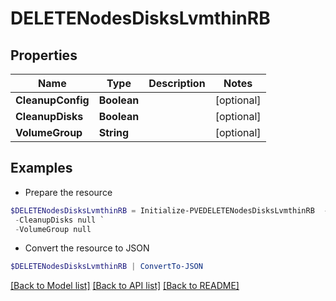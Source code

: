 # DELETENodesDisksLvmthinRB
## Properties

Name | Type | Description | Notes
------------ | ------------- | ------------- | -------------
**CleanupConfig** | **Boolean** |  | [optional] 
**CleanupDisks** | **Boolean** |  | [optional] 
**VolumeGroup** | **String** |  | [optional] 

## Examples

- Prepare the resource
```powershell
$DELETENodesDisksLvmthinRB = Initialize-PVEDELETENodesDisksLvmthinRB  -CleanupConfig null `
 -CleanupDisks null `
 -VolumeGroup null
```

- Convert the resource to JSON
```powershell
$DELETENodesDisksLvmthinRB | ConvertTo-JSON
```

[[Back to Model list]](../README.md#documentation-for-models) [[Back to API list]](../README.md#documentation-for-api-endpoints) [[Back to README]](../README.md)

